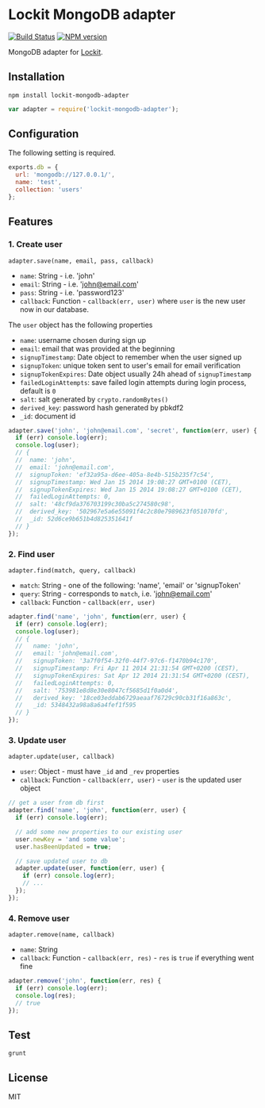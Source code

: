 # Lockit MongoDB adapter

[![Build Status](https://travis-ci.org/zemirco/lockit-mongodb-adapter.svg?branch=master)](https://travis-ci.org/zemirco/lockit-mongodb-adapter) [![NPM version](https://badge.fury.io/js/lockit-mongodb-adapter.svg)](http://badge.fury.io/js/lockit-mongodb-adapter)

MongoDB adapter for [Lockit](https://github.com/zemirco/lockit).

## Installation

`npm install lockit-mongodb-adapter`

```js
var adapter = require('lockit-mongodb-adapter');
```

## Configuration

The following setting is required.

```js
exports.db = {
  url: 'mongodb://127.0.0.1/',
  name: 'test',
  collection: 'users'
};
```

## Features

### 1. Create user

`adapter.save(name, email, pass, callback)`

 - `name`: String - i.e. 'john'
 - `email`: String - i.e. 'john@email.com'
 - `pass`: String - i.e. 'password123'
 - `callback`: Function - `callback(err, user)` where `user` is the new user now in our database.

The `user` object has the following properties

 - `name`: username chosen during sign up
 - `email`: email that was provided at the beginning
 - `signupTimestamp`: Date object to remember when the user signed up
 - `signupToken`: unique token sent to user's email for email verification
 - `signupTokenExpires`: Date object usually 24h ahead of `signupTimestamp`
 - `failedLoginAttempts`: save failed login attempts during login process, default is `0`
 - `salt`: salt generated by `crypto.randomBytes()`
 - `derived_key`: password hash generated by pbkdf2
 - `_id`: document id

```js
adapter.save('john', 'john@email.com', 'secret', function(err, user) {
  if (err) console.log(err);
  console.log(user);
  // {
  //  name: 'john',
  //  email: 'john@email.com',
  //  signupToken: 'ef32a95a-d6ee-405a-8e4b-515b235f7c54',
  //  signupTimestamp: Wed Jan 15 2014 19:08:27 GMT+0100 (CET),
  //  signupTokenExpires: Wed Jan 15 2014 19:08:27 GMT+0100 (CET),
  //  failedLoginAttempts: 0,
  //  salt: '48cf9da376703199c30ba5c274580c98',
  //  derived_key: '502967e5a6e55091f4c2c80e7989623f051070fd',
  //  _id: 52d6ce9b651b4d825351641f
  // }
});
```

### 2. Find user

`adapter.find(match, query, callback)`

 - `match`: String - one of the following: 'name', 'email' or 'signupToken'
 - `query`: String - corresponds to `match`, i.e. 'john@email.com'
 - `callback`:  Function - `callback(err, user)`

```js
adapter.find('name', 'john', function(err, user) {
  if (err) console.log(err);
  console.log(user);
  // {
  //   name: 'john',
  //   email: 'john@email.com',
  //   signupToken: '3a7f0f54-32f0-44f7-97c6-f1470b94c170',
  //   signupTimestamp: Fri Apr 11 2014 21:31:54 GMT+0200 (CEST),
  //   signupTokenExpires: Sat Apr 12 2014 21:31:54 GMT+0200 (CEST),
  //   failedLoginAttempts: 0,
  //   salt: '753981e8d8e30e8047cf5685d1f0a0d4',
  //   derived_key: '18ce03eddab6729aeaaf76729c90cb31f16a863c',
  //   _id: 5348432a98a8a6a4fef1f595
  // }
});
```

### 3. Update user

`adapter.update(user, callback)`

 - `user`: Object - must have `_id` and `_rev` properties
 - `callback`: Function - `callback(err, user)` - `user` is the updated user object

```js
// get a user from db first
adapter.find('name', 'john', function(err, user) {
  if (err) console.log(err);

  // add some new properties to our existing user
  user.newKey = 'and some value';
  user.hasBeenUpdated = true;

  // save updated user to db
  adapter.update(user, function(err, user) {
    if (err) console.log(err);
    // ...
  });
});
```

### 4. Remove user

`adapter.remove(name, callback)`

 - `name`: String
 - `callback`: Function - `callback(err, res)` - `res` is `true` if everything went fine

```js
adapter.remove('john', function(err, res) {
  if (err) console.log(err);
  console.log(res);
  // true
});
```

## Test

`grunt`

## License

MIT
